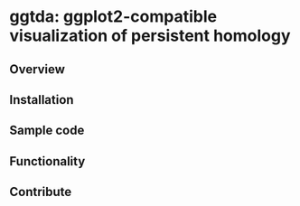 # ggtda: ggplot2-compatible visualization of persistent homology

## Overview

## Installation

## Sample code

## Functionality

## Contribute
